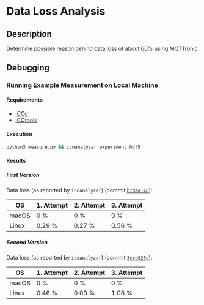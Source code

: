 # Data Loss Analysis

## Description

Determine possible reason behind data loss of about 60% using [MQTTronic](https://git.ift.tuwien.ac.at/lab/rschwaiger/mqttronic)

## Debugging

### Running Example Measurement on Local Machine

#### Requirements

- [ICOc](https://mytoolit.github.io/ICOc/)
- [ICOtools](https://github.com/MyTooliT/ICOtools)

#### Execution

```sh
python3 measure.py && icoanalyzer experiment.hdf5
```

#### Results

##### First Version

Data loss (as reported by `icoanalyzer`) (commit [`b7daa140`](https://github.com/MyTooliT/Data-Loss-Analysis/commit/b7daa1402d0b7119fb6b2f308b741876f25ffdcc)):

| OS    | 1. Attempt | 2. Attempt | 3. Attempt |
| ----- | ---------- | ---------- | ---------- |
| macOS | 0 %        | 0 %        | 0 %        |
| Linux | 0.29 %     | 0.27 %     | 0.56 %     |

##### Second Version

Data loss (as reported by `icoanalyzer`) (commit [`3ccd825d`](https://github.com/MyTooliT/Data-Loss-Analysis/commit/3ccd825d5f2612a9dbfcc0802541c360971a1902)):

| OS    | 1. Attempt | 2. Attempt | 3. Attempt |
| ----- | ---------- | ---------- | ---------- |
| macOS | 0 %        | 0 %        | 0 %        |
| Linux | 0.46 %     | 0.03 %     | 1.08 %     |
